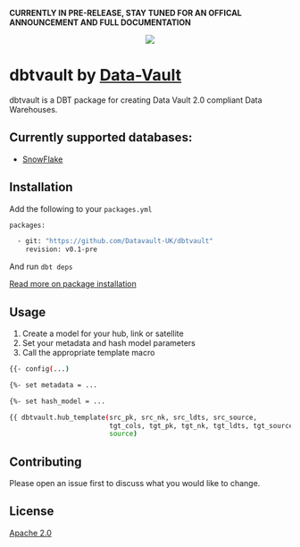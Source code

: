 **CURRENTLY IN PRE-RELEASE, STAY TUNED FOR AN OFFICAL ANNOUNCEMENT AND FULL DOCUMENTATION**

<p align="center">
  <img src="https://user-images.githubusercontent.com/25080503/65772647-89525700-e132-11e9-80ff-12ad30a25466.png">
</p>

# dbtvault by [Data-Vault](www.data-vault.co.uk)

dbtvault is a DBT package for creating Data Vault 2.0 compliant Data Warehouses.

## Currently supported databases:

- [SnowFlake](https://www.snowflake.com/about/)

## Installation

Add the following to your ```packages.yml```

```bash
packages:

  - git: "https://github.com/Datavault-UK/dbtvault"
    revision: v0.1-pre
```
And run 
```dbt deps```

[Read more on package installation](https://docs.getdbt.com/docs/package-management)

## Usage

1. Create a model for your hub, link or satellite
2. Set your metadata and hash model parameters
4. Call the appropriate template macro
```bash
{{- config(...)                                                           -}}

{%- set metadata = ...                                                    -%}

{%- set hash_model = ...                                                  -%}

{{ dbtvault.hub_template(src_pk, src_nk, src_ldts, src_source,
                         tgt_cols, tgt_pk, tgt_nk, tgt_ldts, tgt_source,
                         source)                                           }}
```

## Contributing
Please open an issue first to discuss what you would like to change.

## License
[Apache 2.0](https://choosealicense.com/licenses/apache-2.0/)
